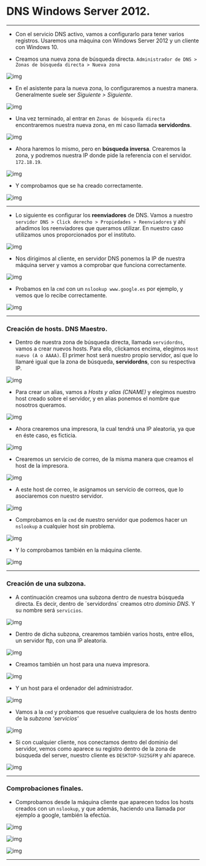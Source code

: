 # DNS Windows Server 2012.

---

* Con el servicio DNS activo, vamos a configurarlo para tener varios registros. Usaremos una máquina con Windows Server 2012 y un cliente con Windows 10.

* Creamos una nueva zona de búsqueda directa. `Administrador de DNS > Zonas de búsqueda directa > Nueva zona`

![img](./img/c1.PNG)

* En el asistente para la nueva zona, lo configuraremos a nuestra manera. Generalmente suele ser *Siguiente > Siguiente*.

![img](./img/c2.PNG)

* Una vez terminado, al entrar en `Zonas de búsqueda directa` encontraremos nuestra nueva zona, en mi caso llamada **servidordns**.

![img](./img/c3.PNG)

* Ahora haremos lo mismo, pero en **búsqueda inversa**. Crearemos la zona, y podremos nuestra IP donde pide la referencia con el servidor. `172.18.19`.

![img](./img/c4.PNG)

* Y comprobamos que se ha creado correctamente.

![img](./img/c6.PNG)

---

* Lo siguiente es configurar los **reenviadores** de DNS.
Vamos a nuestro `servidor DNS > Click derecho > Propiedades > Reenviadores` y ahí añadimos los reenviadores que queramos utilizar. En nuestro caso utilizamos unos proporcionados por el instituto.

![img](./img/c7.png)

* Nos dirigimos al cliente, en servidor DNS ponemos la IP de nuestra máquina server y vamos a comprobar que funciona correctamente.

![img](./img/c9.png)

* Probamos en la `cmd` con un `nslookup www.google.es` por ejemplo, y vemos que lo recibe correctamente.

![img](./img/c10.png)

---

### Creación de hosts. DNS Maestro.

* Dentro de nuestra zona de búsqueda directa, llamada `servidordns`, vamos a crear nuevos hosts. Para ello, clickamos encima, elegimos `Host nuevo (A o AAAA)`. El primer host será nuestro propio servidor, así que lo llamaré igual que la zona de búsqueda, **servidordns**, con su respectiva IP.

![img](./img/c12.png)

* Para crear un alias, vamos a *Hosts y alias (CNAME)* y elegimos nuestro host creado sobre el servidor, y en alias ponemos el nombre que nosotros queramos.

![img](./img/c13.png)

* Ahora crearemos una impresora, la cual tendrá una IP aleatoria, ya que en éste caso, es ficticia.

![img](./img/c14.png)

* Crearemos un servicio de correo, de la misma manera que creamos el host de la impresora.

![img](./img/c15.png)

* A este host de correo, le asignamos un servicio de correos, que lo asociaremos con nuestro servidor.

![img](./img/c16.png)

* Comprobamos en la `cmd` de nuestro servidor que podemos hacer un `nslookup` a cualquier host sin problema.

![img](./img/c17.png)

* Y lo comprobamos también en la máquina cliente.

![img](./img/c18.png)

---

### Creación de una subzona.

* A continuación creamos una subzona dentro de nuestra búsqueda directa. Es decir, dentro de ´servidordns´ creamos otro *dominio DNS*. Y su nombre será `servicios`.

![img](./img/c19.png)

* Dentro de dicha subzona, crearemos también varios hosts, entre ellos, un servidor ftp, con una IP aleatoria.

![img](./img/c20.png)

* Creamos también un host para una nueva impresora.

![img](./img/c21.png)

* Y un host para el ordenador del administrador.

![img](./img/c22.png)

* Vamos a la `cmd` y probamos que resuelve cualquiera de los hosts dentro de la *subzona 'servicios'*

![img](./img/c23.png)

* Si con cualquier cliente, nos conectamos dentro del dominio del servidor, vemos como aparece su registro dentro de la zona de búsqueda del server, nuestro cliente es `DESKTOP-5U25GFM` y ahí aparece.

![img](./img/c24.png)

---

### Comprobaciones finales.

* Comprobamos desde la máquina cliente que aparecen todos los hosts creados con un `nslookup`, y que además, haciendo una llamada por ejemplo a google, también la efectúa.

![img](./img/c25.png)

![img](./img/c26.png)

![img](./img/c27.png)

---
